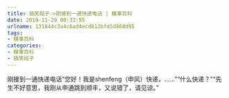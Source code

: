 ```yaml
---
title: 搞笑段子->刚接到一通快递电话 | 糗事百科
date: 2019-11-29 00:33:55
urlname: 131844c3a4c6ad4ecd812bfd5d868d95
tags: 
- 糗事百科
categories:
- 糗事百科
- 搞笑段子
---
```

刚接到一通快递电话“您好！我是shenfeng（申风）快递，……”“什么快递？”“先生不好意思，我刚从申通跳到顺丰，又说错了，请见谅。”


